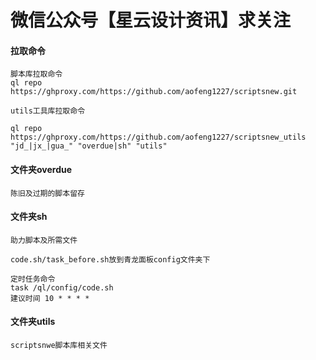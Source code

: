 # 微信公众号【星云设计资讯】求关注


#### 拉取命令

```
脚本库拉取命令
ql repo https://ghproxy.com/https://github.com/aofeng1227/scriptsnew.git 

utils工具库拉取命令

ql repo https://ghproxy.com/https://github.com/aofeng1227/scriptsnew_utils "jd_|jx_|gua_" "overdue|sh" "utils"
```



#### 文件夹overdue

```
陈旧及过期的脚本留存
```



#### 文件夹sh

```
助力脚本及所需文件

code.sh/task_before.sh放到青龙面板config文件夹下

定时任务命令
task /ql/config/code.sh 
建议时间 10 * * * *
```



#### 文件夹utils

```
scriptsnwe脚本库相关文件
```

